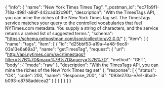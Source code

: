 {
  "info": {
    "name": "New York Times Times Tag",
    "_postman_id": "ec71b9f1-718a-4981-a9df-442cad32c96f",
    "description": "With the TimesTags API, you can mine the riches of the New York Times tag set. The TimesTags service matches your query to the controlled vocabularies that fuel NYTimes.com metadata. You supply a string of characters, and the service returns a ranked list of suggested terms.",
    "schema": "https://schema.getpostman.com/json/collection/v2.0.0/"
  },
  "item": [
    {
      "name": "tags",
      "item": [
        {
          "id": "d25bbf53-a19a-4a48-9ec8-03a13e6a69a3",
          "name": "getTimesTag",
          "request": {
            "url": "http://api.nytimes.com/svc/timestags?filter=%7B%7D&max=%7B%7D&query=%7B%7D",
            "method": "GET",
            "body": {
              "mode": "raw"
            },
            "description": "With the TimesTags API, you can mine the riches of the New York Times tag set"
          },
          "response": [
            {
              "status": "OK",
              "code": 200,
              "name": "Response_200",
              "id": "093e270a-e7e1-4ba0-b093-c8758addcea2"
            }
          ]
        }
      ]
    }
  ]
}